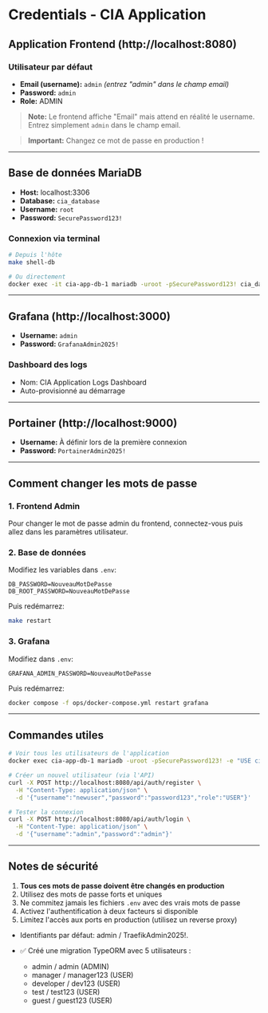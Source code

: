 #  Credentials - CIA Application

##  Application Frontend (http://localhost:8080)

### Utilisateur par défaut
- **Email (username):** `admin` *(entrez "admin" dans le champ email)*
- **Password:** `admin`
- **Role:** ADMIN

>  **Note:** Le frontend affiche "Email" mais attend en réalité le username. Entrez simplement `admin` dans le champ email.

>  **Important:** Changez ce mot de passe en production !

---

##  Base de données MariaDB

- **Host:** localhost:3306
- **Database:** `cia_database`
- **Username:** `root`
- **Password:** `SecurePassword123!`

### Connexion via terminal
```bash
# Depuis l'hôte
make shell-db

# Ou directement
docker exec -it cia-app-db-1 mariadb -uroot -pSecurePassword123! cia_database
```

---

##  Grafana (http://localhost:3000)

- **Username:** `admin`
- **Password:** `GrafanaAdmin2025!`

### Dashboard des logs
- Nom: CIA Application Logs Dashboard
- Auto-provisionné au démarrage

---

## Portainer (http://localhost:9000)

- **Username:** À définir lors de la première connexion
- **Password:** `PortainerAdmin2025!`

---

##  Comment changer les mots de passe

### 1. Frontend Admin
Pour changer le mot de passe admin du frontend, connectez-vous puis allez dans les paramètres utilisateur.

### 2. Base de données
Modifiez les variables dans `.env`:
```env
DB_PASSWORD=NouveauMotDePasse
DB_ROOT_PASSWORD=NouveauMotDePasse
```
Puis redémarrez:
```bash
make restart
```

### 3. Grafana
Modifiez dans `.env`:
```env
GRAFANA_ADMIN_PASSWORD=NouveauMotDePasse
```
Puis redémarrez:
```bash
docker compose -f ops/docker-compose.yml restart grafana
```

---

##  Commandes utiles

```bash
# Voir tous les utilisateurs de l'application
docker exec cia-app-db-1 mariadb -uroot -pSecurePassword123! -e "USE cia_database; SELECT id, username, role FROM user;"

# Créer un nouvel utilisateur (via l'API)
curl -X POST http://localhost:8080/api/auth/register \
  -H "Content-Type: application/json" \
  -d '{"username":"newuser","password":"password123","role":"USER"}'

# Tester la connexion
curl -X POST http://localhost:8080/api/auth/login \
  -H "Content-Type: application/json" \
  -d '{"username":"admin","password":"admin"}'
```

---

##  Notes de sécurité

1. **Tous ces mots de passe doivent être changés en production**
2. Utilisez des mots de passe forts et uniques
3. Ne commitez jamais les fichiers `.env` avec des vrais mots de passe
4. Activez l'authentification à deux facteurs si disponible
5. Limitez l'accès aux ports en production (utilisez un reverse proxy)

- Identifiants par défaut: admin / TraefikAdmin2025!.

 - ✅ Créé une migration TypeORM avec 5 utilisateurs :
    - admin / admin (ADMIN)
    - manager / manager123 (USER)
    - developer / dev123 (USER)
    - test / test123 (USER)
    - guest / guest123 (USER)
    